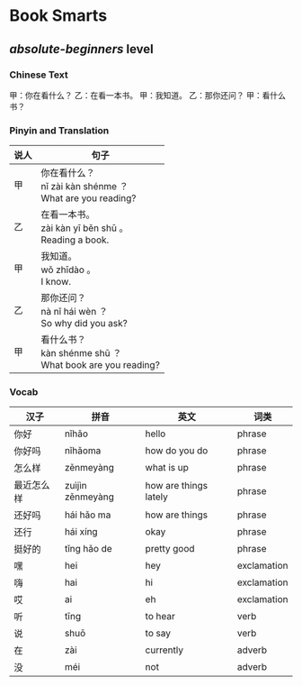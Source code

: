 # Book Smarts
## *absolute-beginners* level

### Chinese Text
甲：你在看什么？
乙：在看一本书。
甲：我知道。
乙：那你还问？
甲：看什么书？

### Pinyin and Translation
|说人|句子|
|----|----|
|甲|你在看什么？<br />nǐ zài kàn shénme ？<br />What are you reading?|
|乙|在看一本书。<br />zài kàn yī běn shū 。<br />Reading a book.|
|甲|我知道。<br />wǒ zhīdào 。<br />I know.|
|乙|那你还问？<br />nà nǐ hái wèn ？<br />So why did you ask?|
|甲|看什么书？<br />kàn shénme shū ？<br />What book are you reading?|
### Vocab
|汉子|拼音|英文|词类|
|----|----|----|----|
|你好|nǐhǎo|hello|phrase|
|你好吗|nǐhǎoma|how do you do|phrase|
|怎么样|zěnmeyàng|what is up|phrase|
|最近怎么样|zuìjìn zěnmeyàng|how are things lately|phrase|
|还好吗|hái hǎo ma|how are things|phrase|
|还行|hái xíng|okay|phrase|
|挺好的|tǐng hǎo de|pretty good|phrase|
|嘿|hei|hey|exclamation|
|嗨|hai|hi|exclamation|
|哎|ai|eh|exclamation|
|听|tīng|to hear|verb|
|说|shuō|to say|verb|
|在|zài|currently|adverb|
|没|méi|not|adverb|